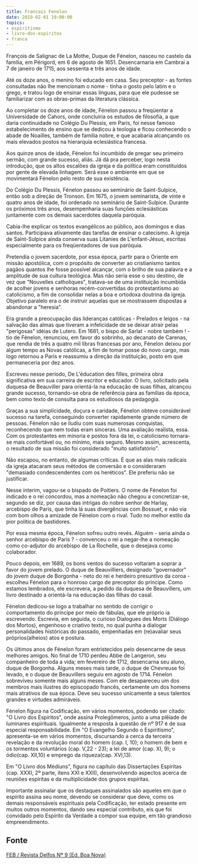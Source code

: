```yaml
---
title: Francois Fenelon
date: 2019-02-01 19:00:00
topics:
- espiritismo
- livro-dos-espiritos
- franca
---
```


François de Salignac de La Mothe, Duque de Fénelon, nasceu no castelo da
família, em Périgord, em 6 de agosto de 1651. Desencarnaria em Cambrai a 7 de
janeiro de 1715, aos sessenta e três anos de idade.

Até os doze anos, o menino foi educado em casa. Seu preceptor - as fontes
consultadas não lhe mencionam o nome - tinha o gosto pelo latim e o grego, e
tratou logo de ensinar essas línguas, para que ele pudesse se familiarizar com
as obras-primas da literatura clássica.

Ao completar os doze anos de idade, Fénelon passou a freqüentar a Universidade
de Cahors, onde concluiria os estudos de filosofia, a que daria continuidade no
Colégio Du Plessis, em Paris, foi nesse famoso estabelecimento de ensino que se
dedicou à teologia e ficou conhecendo o abade de Noailles, também de família
nobre, e que acabaria alcançando os mais elevados postos na hierarquia
eclesiástica francesa.

Aos quinze anos de idade, Fénelon foi incumbido de pregar seu primeiro sermão,
com grande sucesso, aliás. Já dá pra perceber, logo nesta introdução, que os
altos escalões da igreja e da política eram constituídos por gente de elevada
linhagem. Será esse o ambiente em que se movimentará Fénelon pelo resto de sua
existência.

Do Colégio Du Plessis, Fénelon passou ao seminário de Saint-Sulpice, então sob a
direção de Tronson. Em 1675, o jovem seminarista, de vinte e quatro anos de
idade, foi ordenado no seminário de Saint-Sulpice. Durante os próximos três
anos, desempenharia suas funções eclesiásticas juntamente com os demais
sacerdotes daquela paróquia.

Cabia-lhe explicar os textos evangélicos ao público, aos domingos e dias santos.
Participava ativamente das tarefas de ensinar o catecismo. A igreja de
Saint-Sulpice ainda conserva suas Litanies de L'enfant-Jésus, escritas
especialmente para os freqüentadores de sua paróquia.

Pretendia o jovem sacerdote, por essa época, partir para o Oriente em missão
apostólica, com o propósito de converter ao cristianismo tantos pagãos quantos
lhe fosse possível alcançar, com o brilho de sua palavra e a amplitude de sua
cultura teológica.  Mas não seria esse o seu destino, de vez que "Nouvelles
catholiques", tratava-se de uma instituição incumbida de acolher jovens e
senhoras recém-convertidas do protestantismo ao catolicismo, a fim de consolidar
nelas a boa e ortodoxa doutrina da igreja. Objetivo paralelo era o de instruir
aquelas que se mostrassem dispostas a abandonar a "heresia".

Era grande a preocupação das lideranças católicas - Prelados e leigos - na
salvação das almas que tiveram a infelicidade de se deixar atrair pelas
"perigosas" idéias de Lutero. Em 1681, o bispo de Sarlat - nobre também ! - tio
de Fénelon, renunciou, em favor do sobrinho, ao decanato de Carenas, que rendia
de três a quatro mil libras francesas por ano, Fénelon deixou por algum tempo as
Novas católicas, a fim de tomar posse do novo cargo, mas logo retornou a Paris e
reassumiu a direção da instituição, posto em que permaneceria por dez anos.

Escreveu nesse período, De L'éducation des filles, primeira obra significativa
em sua carreira de escritor e educador. O livro, solicitado pela duquesa de
Beauviller para orientá-la na educação de suas filhas, alcançou grande sucesso,
tornando-se obra de referência para as famílias da época, bem como texto de
consulta para os estudiosos da pedagogia.

Graças a sua simplicidade, doçura e caridade, Fénelon obteve considerável
sucesso na tarefa, conseguindo converter rapidamente grande número de pessoas.
Fénelon não se iludiu com suas numerosas conquistas, reconhecendo que nem todas
eram sinceras.  Uma avaliação realista, essa. Com os protestantes em minoria e
postos fora da lei, o catolicismo tornara-se mais confortável ou, no mínimo,
mais seguro. Mesmo assim, acrescenta, o resultado de sua missão foi considerado
"muito satisfatório".

Não escapou, no entanto, de algumas críticas. É que as alas mais radicais da
igreja atacaram seus métodos de conversão e o consideraram "demasiado
condescendentes com os heréticos". Ele preferiu não se justificar.

Nesse ínterim, vagou-se o bispado de Poitiers. O nome de Fénelon foi indicado e
o rei concordou, mas a nomeação não chegou a concretizar-se, segundo se diz, por
causa das intrigas do nobre senhor de Harlay, arcebispo de Paris, que tinha lá
suas divergências com Bossuet, e não via com bom olhos a amizade de Fénelon com
o rival.  Tudo no melhor estilo da pior política de bastidores.

Por essa mesma época, Fénelon sofreu outro revés. Alguém - seria ainda o senhor
arcebispo de Paris ? - convenceu o rei a negar-lhe a nomeação como co-adjutor do
arcebispo de La Rochelle, que o desejava como colaborador.

Pouco depois, em 1689, os bons ventos do sucesso voltaram a soprar a favor do
jovem prelado. O duque de Beauvilliers, designado "governador" do jovem duque de
Borgonha - neto do rei e herdeiro presuntivo da coroa - escolheu Fénelon para o
honroso cargo de preceptor do príncipe. Como estamos lembrados, ele escrevera, a
pedido da duquesa de Beauvillers, um livro destinado a orientá-la na educação
das filhas do casal.

Fénelon dedicou-se logo a trabalhar no sentido de corrigir o comportamento do
príncipe por meio de fábulas, que ele próprio ia escrevendo. Escrevia, em
seguida, o curioso Dialogues des Morts (Diálogo dos Mortos), engenhoso e
criativo texto, no qual punha a dialogar personalidades históricas do passado,
empenhadas em (re)avaliar seus próprios(alheios) atos e postura.

Os últimos anos de Fénelon foram entristecidos pelo desencarne de seus melhores
amigos. No final de 1710 perdeu Abbe de Langeron, seu companheiro de toda a
vida; em fevereiro de 1712, desencarna seu aluno, duque de Borgonha. Alguns
meses mais tarde, o duque de Chevreuse foi levado, e o duque de Beauvillers
seguiu em agosto de 1714. Fénelon sobreviveu somente mais alguns meses. Com ele
desapareceu um dos membros mais ilustres do episcopado francês, certamente um
dos homens mais atrativos de sua época. Deve seu sucesso unicamente a seus
talentos grandes e virtudes admiráveis.

Fénelon figura na Codificação, em vários momentos, podendo ser citado: "O Livro
dos Espíritos", onde assina Prolegômeros, junto a uma plêiade de luminares
espirituais.  Igualmente a resposta à questão de nº 917 é de sua especial
responsabilidade.  Em "O Evangelho Segundo o Espiritismo", apresenta-se em
vários momentos, discursando a cerca da terceira revelação e da revolução moral
do homem (cap. I, 10); o homem de bem e os tormentos voluntários (cap. V,22 -
23); a lei de amor (cap. XI, 9); o ódio(cap. XII,10) e emprego da riqueza(cap.
XVI,13).

Em "O Livro dos Médiuns", figura no capítulo das Dissertações Espíritas (cap.
XXXI, 2º parte, itens XXI e XXII), desenvolvendo aspectos acerca de reuniões
espíritas e da multiplicidade dos grupos espíritas.

Importante assinalar que os destaques assinalados são aqueles em que o espírito
assina seu nome, devendo se considerar que deve, como os demais responsáveis
espirituais pela Codificação, ter estado presente em muitos outros momentos,
dando seu especial contributo, eis que foi convidado pelo Espírito da Verdade a
compor sua equipe, em tão grandioso empreendimento.

## Fonte
[FEB / Revista Delfos Nº 9 (Ed. Boa Nova)](https://www.febnet.org.br/wp-content/uploads/2012/06/Francois-de-Fenelon.pdf)

